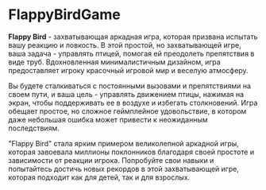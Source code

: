# FlappyBirdGame

**Flappy Bird** - захватывающая аркадная игра, которая призвана испытать вашу реакцию и ловкость. В этой простой, но захватывающей игре, ваша задача - управлять птицей, помогая ей преодолеть препятствия в виде труб. Вдохновленная минималистичным дизайном, игра предоставляет игроку красочный игровой мир и веселую атмосферу.

Вы будете сталкиваться с постоянными вызовами и препятствиями на своем пути, и ваша цель - управлять движением птицы, нажимая на экран, чтобы поддерживать ее в воздухе и избегать столкновений. Игра обещает простое, но сложное геймплейное удовольствие, в котором даже небольшая ошибка может привести к неожиданным последствиям.

"Flappy Bird" стала ярким примером великолепной аркадной игры, которая завоевала миллионы поклонников благодаря своей простоте и зависимости от реакции игрока. Попробуйте свои навыки и попытайтесь достичь новых рекордов в этой захватывающей игре, которая подходит как для детей, так и для взрослых.